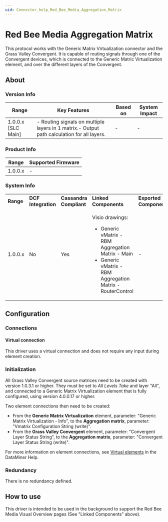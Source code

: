 ```yaml
---
uid: Connector_help_Red_Bee_Media_Aggregation_Matrix
---
```


# Red Bee Media Aggregation Matrix

This protocol works with the Generic Matrix Virtualization connector and the Grass Valley Convergent. It is capable of routing signals through one of the Convergent devices, which is connected to the Generic Matric Virtualization element, and over the different layers of the Convergent.

## About

### Version Info

| **Range**            | **Key Features**                                                                            | **Based on** | **System Impact** |
|----------------------|---------------------------------------------------------------------------------------------|--------------|-------------------|
| 1.0.0.x \[SLC Main\] | \- Routing signals on multiple layers in 1 matrix.- Output path calculation for all layers. | \-           | \-                |

### Product Info

| **Range** | **Supported Firmware** |
|-----------|------------------------|
| 1.0.0.x   | \-                     |

### System Info

<table>
<colgroup>
<col style="width: 20%" />
<col style="width: 20%" />
<col style="width: 20%" />
<col style="width: 20%" />
<col style="width: 20%" />
</colgroup>
<tbody>
<tr class="odd">
<td><strong>Range</strong></td>
<td><strong>DCF Integration</strong></td>
<td><strong>Cassandra Compliant</strong></td>
<td><strong>Linked Components</strong></td>
<td><strong>Exported Components</strong></td>
</tr>
<tr class="even">
<td>1.0.0.x</td>
<td>No</td>
<td>Yes</td>
<td><p>Visio drawings:</p>
<ul>
<li>Generic vMatrix - RBM Aggregation Matrix - Main</li>
<li>Generic vMatrix - RBM Aggregation Matrix - RouterControl</li>
</ul></td>
<td>-</td>
</tr>
</tbody>
</table>

## Configuration

### Connections

#### Virtual connection

This driver uses a virtual connection and does not require any input during element creation.

### Initialization

All Grass Valley Convergent source matrices need to be created with version 1.0.3.1 or higher. They must be set to *All Levels Take* and layer "All", and connected to a Generic Matrix Virtualization element that is fully configured, using version 4.0.0.17 or higher.

Two element connections then need to be created:

- From the **Generic Matrix Virtualization** element, parameter: "Generic Matrix Virtualization - Info", to the **Aggregation matrix**, parameter: "Vmatrix Configuration String (write)".
- From the **Grass Valley Convergent** element, parameter: "Convergent Layer Status String", to the **Aggregation matrix**, parameter: "Convergent Layer Status String (write)".

For more information on element connections, see [Virtual elements](https://help.dataminer.services/dataminer/#t=DataMinerUserGuide/part_2/elements/Virtual_elements.htm) in the DataMiner Help.

### Redundancy

There is no redundancy defined.

## How to use

This driver is intended to be used in the background to support the Red Bee Media Visual Overview pages (See "Linked Components" above).
